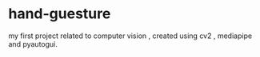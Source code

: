 # hand-guesture
my first project related to computer vision , created using cv2 , mediapipe and pyautogui.
